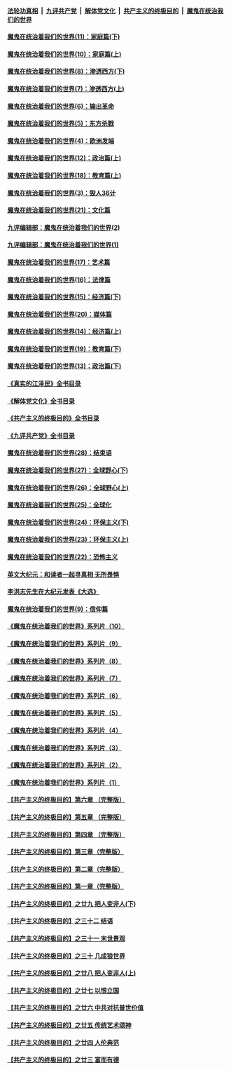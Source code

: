 ####  [法轮功真相](../../../../basic/blob/master/README.md?t=12122302) &nbsp;|&nbsp; [九评共产党](../../../../9ping.md/blob/master/README.md?t=12122302) &nbsp;|&nbsp; [解体党文化](../../../../jtdwh.md/blob/master/README.md?t=12122302)  &nbsp;|&nbsp; [共产主义的终极目的](../../../../gczydzjmd.md/blob/master/README.md?t=12122302) &nbsp;|&nbsp; [魔鬼在统治我们的世界](../../../../mgztzwmdsj.md/blob/master/README.md?t=12122302) 

#### [魔鬼在统治着我们的世界(11)：家庭篇(下)](../pages/nsc422/n10440961.md?t=12122302) 

#### [魔鬼在统治着我们的世界(10)：家庭篇(上)](../pages/nsc422/n10435448.md?t=12122302) 

#### [魔鬼在统治着我们的世界(8)：渗透西方(下)](../pages/nsc422/n10429603.md?t=12122302) 

#### [魔鬼在统治着我们的世界(7)：渗透西方(上)](../pages/nsc422/n10426013.md?t=12122302) 

#### [魔鬼在统治着我们的世界(6)：输出革命](../pages/nsc422/n10421536.md?t=12122302) 

#### [魔鬼在统治着我们的世界(5)：东方杀戮](../pages/nsc422/n10417707.md?t=12122302) 

#### [魔鬼在统治着我们的世界(4)：欧洲发端](../pages/nsc422/n10414890.md?t=12122302) 

#### [魔鬼在统治着我们的世界(12)：政治篇(上)](../pages/nsc422/n10444576.md?t=12122302) 

#### [魔鬼在统治着我们的世界(18)：教育篇(上)](../pages/nsc422/n10526970.md?t=12122302) 

#### [魔鬼在统治着我们的世界(3)：毁人36计](../pages/nsc422/n10411583.md?t=12122302) 

#### [魔鬼在统治着我们的世界(21)：文化篇](../pages/nsc422/n10597706.md?t=12122302) 

#### [九评编辑部：魔鬼在统治着我们的世界(2)](../pages/nsc422/n10410036.md?t=12122302) 

#### [九评编辑部：魔鬼在统治着我们的世界(1)](../pages/nsc422/n10406825.md?t=12122302) 

#### [魔鬼在统治着我们的世界(17)：艺术篇](../pages/nsc422/n10499093.md?t=12122302) 

#### [魔鬼在统治着我们的世界(16)：法律篇](../pages/nsc422/n10485969.md?t=12122302) 

#### [魔鬼在统治着我们的世界(15)：经济篇(下)](../pages/nsc422/n10469975.md?t=12122302) 

#### [魔鬼在统治着我们的世界(20)：媒体篇](../pages/nsc422/n10586579.md?t=12122302) 

#### [魔鬼在统治着我们的世界(14)：经济篇(上)](../pages/nsc422/n10457370.md?t=12122302) 

#### [魔鬼在统治着我们的世界(19)：教育篇(下)](../pages/nsc422/n10564808.md?t=12122302) 

#### [魔鬼在统治着我们的世界(13)：政治篇(下)](../pages/nsc422/n10448270.md?t=12122302) 

#### [《真实的江泽民》全书目录](../pages/nsc422/n13721399.md?t=12122302) 

#### [《解体党文化》全书目录](../pages/nsc422/n13721157.md?t=12122302) 

#### [《共产主义的终极目的》全书目录](../pages/nsc422/n13721048.md?t=12122302) 

#### [《九评共产党》全书目录](../pages/nsc422/n13708085.md?t=12122302) 

#### [魔鬼在统治着我们的世界(28)：结束语](../pages/nsc422/n10936246.md?t=12122302) 

#### [魔鬼在统治着我们的世界(27)：全球野心(下)](../pages/nsc422/n10928319.md?t=12122302) 

#### [魔鬼在统治着我们的世界(26)：全球野心(上)](../pages/nsc422/n10900318.md?t=12122302) 

#### [魔鬼在统治着我们的世界(25)：全球化](../pages/nsc422/n10788205.md?t=12122302) 

#### [魔鬼在统治着我们的世界(24)：环保主义(下)](../pages/nsc422/n10695307.md?t=12122302) 

#### [魔鬼在统治着我们的世界(23)：环保主义(上)](../pages/nsc422/n10688613.md?t=12122302) 

#### [魔鬼在统治着我们的世界(22)：恐怖主义](../pages/nsc422/n10614727.md?t=12122302) 

#### [英文大纪元：和读者一起寻真相 无所畏惧](../pages/nsc422/n12542027.md?t=12122302) 

#### [李洪志先生在大纪元发表《大选》](../pages/nsc422/n12534746.md?t=12122302) 

#### [魔鬼在统治着我们的世界(9)：信仰篇](../pages/nsc422/n10432159.md?t=12122302) 

#### [《魔鬼在统治着我们的世界》系列片（10）](../pages/nsc422/n12292670.md?t=12122302) 

#### [《魔鬼在统治着我们的世界》系列片（9）](../pages/nsc422/n12290859.md?t=12122302) 

#### [《魔鬼在统治着我们的世界》系列片（8）](../pages/nsc422/n12287445.md?t=12122302) 

#### [《魔鬼在统治着我们的世界》系列片（7）](../pages/nsc422/n12283425.md?t=12122302) 

#### [《魔鬼在统治着我们的世界》系列片（6）](../pages/nsc422/n12282314.md?t=12122302) 

#### [《魔鬼在统治着我们的世界》系列片（5）](../pages/nsc422/n12281419.md?t=12122302) 

#### [《魔鬼在统治着我们的世界》系列片（4）](../pages/nsc422/n12274024.md?t=12122302) 

#### [《魔鬼在统治着我们的世界》系列片（3）](../pages/nsc422/n12271322.md?t=12122302) 

#### [《魔鬼在统治着我们的世界》系列片（2）](../pages/nsc422/n12269049.md?t=12122302) 

#### [《魔鬼在统治着我们的世界》系列片（1）](../pages/nsc422/n12267575.md?t=12122302) 

#### [【共产主义的终极目的】第六章 （完整版）](../pages/nsc422/n11428913.md?t=12122302) 

#### [【共产主义的终极目的】第五章 （完整版）](../pages/nsc422/n11428912.md?t=12122302) 

#### [【共产主义的终极目的】第四章 （完整版）](../pages/nsc422/n11428907.md?t=12122302) 

#### [【共产主义的终极目的】第三章（完整版）](../pages/nsc422/n11428848.md?t=12122302) 

#### [【共产主义的终极目的】第二章（完整版）](../pages/nsc422/n11428831.md?t=12122302) 

#### [【共产主义的终极目的】第一章（完整版）](../pages/nsc422/n11417651.md?t=12122302) 

#### [【共产主义的终极目的】之廿九 把人变非人(下)](../pages/nsc422/n11344140.md?t=12122302) 

#### [【共产主义的终极目的】之三十二 结语](../pages/nsc422/n11360535.md?t=12122302) 

#### [【共产主义的终极目的】之三十一 末世景观](../pages/nsc422/n11351129.md?t=12122302) 

#### [【共产主义的终极目的】之三十 几成狼世界](../pages/nsc422/n11348280.md?t=12122302) 

#### [【共产主义的终极目的】之廿八 把人变非人(上)](../pages/nsc422/n11340492.md?t=12122302) 

#### [【共产主义的终极目的】之廿七 以恨立国](../pages/nsc422/n11336944.md?t=12122302) 

#### [【共产主义的终极目的】之廿六 中共对抗普世价值](../pages/nsc422/n11324785.md?t=12122302) 

#### [【共产主义的终极目的】之廿五 传统艺术颂神](../pages/nsc422/n11296396.md?t=12122302) 

#### [【共产主义的终极目的】之廿四 人伦典范](../pages/nsc422/n11296397.md?t=12122302) 

#### [【共产主义的终极目的】之廿三 富而有德](../pages/nsc422/n11283598.md?t=12122302) 

